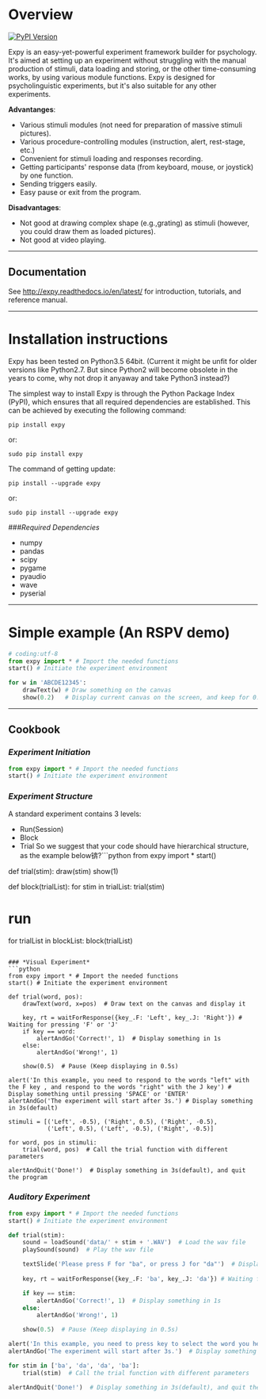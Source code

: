 ﻿# Overview

[![PyPI Version][pypi-v-image]][pypi-v-link]

[pypi-v-image]: https://img.shields.io/pypi/v/expy.png
[pypi-v-link]: https://pypi.python.org/pypi/expy

Expy is an easy-yet-powerful experiment framework builder for psychology. It's aimed at setting up an experiment without struggling with the manual production of stimuli, data loading and storing, or the other time-consuming works, by using various module functions.
Expy is designed for psycholinguistic experiments, but it's also suitable for any other experiments.

**Advantanges**:

- Various stimuli modules (not need for preparation of massive stimuli pictures).
- Various procedure-controlling modules (instruction, alert, rest-stage, etc.)
- Convenient for stimuli loading and responses recording.
- Getting participants' response data (from keyboard, mouse, or joystick) by one function.
- Sending triggers easily.
- Easy pause or exit from the program.

**Disadvantages**:

- Not good at drawing complex shape (e.g.,grating) as stimuli (however, you could draw them as loaded pictures).
- Not good at video playing.

---
## Documentation
See http://expy.readthedocs.io/en/latest/ for introduction, tutorials, and reference manual.

---
# Installation instructions

Expy has been tested on Python3.5 64bit.
(Current it might be unfit for older versions like Python2.7. But since Python2 will become obsolete in the years to come, why not drop it anyaway and take Python3 instead?)

The simplest way to install Expy is through the Python Package Index (PyPI), which ensures that all required dependencies are established. This can be achieved by executing the following command:

```
pip install expy
```
or:
```
sudo pip install expy
```

The command of getting update:
```
pip install --upgrade expy
```
or:
```
sudo pip install --upgrade expy
```

###*Required Dependencies*

- numpy
- pandas
- scipy
- pygame
- pyaudio
- wave
- pyserial

---
# Simple example (An RSPV demo)

```python
# coding:utf-8
from expy import * # Import the needed functions
start() # Initiate the experiment environment

for w in 'ABCDE12345':
    drawText(w) # Draw something on the canvas
    show(0.2)   # Display current canvas on the screen, and keep for 0.2s
```

---
## Cookbook
### *Experiment Initiation*
```python
from expy import * # Import the needed functions
start() # Initiate the experiment environment
```

### *Experiment Structure*
A standard experiment contains 3 levels:
- Run(Session)
- Block
- Trial
  So we suggest that your code should have hierarchical structure, as the example below锛?```python
from expy import *
start()

def trial(stim):
    draw(stim)
    show(1)

def block(trialList):
    for stim in trialList:
        trial(stim)

# run
for trialList in blockList:
    block(trialList)

```

### *Visual Experiment*
```python
from expy import * # Import the needed functions
start() # Initiate the experiment environment

def trial(word, pos):
    drawText(word, x=pos)  # Draw text on the canvas and display it

    key, rt = waitForResponse({key_.F: 'Left', key_.J: 'Right'}) # Waiting for pressing 'F' or 'J'
    if key == word:
        alertAndGo('Correct!', 1)  # Display something in 1s
    else:
        alertAndGo('Wrong!', 1)

    show(0.5)  # Pause (Keep displaying in 0.5s)

alert('In this example, you need to respond to the words "left" with the F key , and respond to the words "right" with the J key') # Display something until pressing 'SPACE' or 'ENTER'
alertAndGo('The experiment will start after 3s.') # Display something in 3s(default)

stimuli = [('Left', -0.5), ('Right', 0.5), ('Right', -0.5),
           ('Left', 0.5), ('Left', -0.5), ('Right', -0.5)]

for word, pos in stimuli:
    trial(word, pos)  # Call the trial function with different parameters

alertAndQuit('Done!')  # Display something in 3s(default), and quit the program
```

### *Auditory Experiment*
```python
from expy import * # Import the needed functions
start() # Initiate the experiment environment

def trial(stim):
    sound = loadSound('data/' + stim + '.WAV')  # Load the wav file
    playSound(sound)  # Play the wav file

    textSlide('Please press F for "ba", or press J for "da"')  # Display something
    
    key, rt = waitForResponse({key_.F: 'ba', key_.J: 'da'}) # Waiting for pressing 'F' or 'J'

    if key == stim:
        alertAndGo('Correct!', 1)  # Display something in 1s
    else:
        alertAndGo('Wrong!', 1)

    show(0.5)  # Pause (Keep displaying in 0.5s)

alert('In this example, you need to press key to select the word you heard.') # Display something until pressing 'SPACE' or 'ENTER'
alertAndGo('The experiment will start after 3s.')  # Display something in 3s(default)

for stim in ['ba', 'da', 'da', 'ba']:
    trial(stim)  # Call the trial function with different parameters

alertAndQuit('Done!')  # Display something in 3s(default), and quit the program
```
